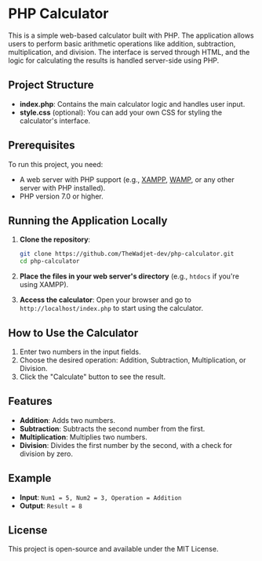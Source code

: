 # PHP Calculator

This is a simple web-based calculator built with PHP. The application allows users to perform basic arithmetic operations like addition, subtraction, multiplication, and division. The interface is served through HTML, and the logic for calculating the results is handled server-side using PHP.

## Project Structure

- **index.php**: Contains the main calculator logic and handles user input.
- **style.css** (optional): You can add your own CSS for styling the calculator's interface.

## Prerequisites

To run this project, you need:
- A web server with PHP support (e.g., [XAMPP](https://www.apachefriends.org/), [WAMP](https://www.wampserver.com/), or any other server with PHP installed).
- PHP version 7.0 or higher.

## Running the Application Locally

1. **Clone the repository**:
    ```bash
    git clone https://github.com/TheWadjet-dev/php-calculator.git
    cd php-calculator
    ```

2. **Place the files in your web server's directory** (e.g., `htdocs` if you're using XAMPP).

3. **Access the calculator**:
   Open your browser and go to `http://localhost/index.php` to start using the calculator.

## How to Use the Calculator

1. Enter two numbers in the input fields.
2. Choose the desired operation: Addition, Subtraction, Multiplication, or Division.
3. Click the "Calculate" button to see the result.

## Features

- **Addition**: Adds two numbers.
- **Subtraction**: Subtracts the second number from the first.
- **Multiplication**: Multiplies two numbers.
- **Division**: Divides the first number by the second, with a check for division by zero.

## Example

- **Input**: `Num1 = 5, Num2 = 3, Operation = Addition`
- **Output**: `Result = 8`

## License

This project is open-source and available under the MIT License.
